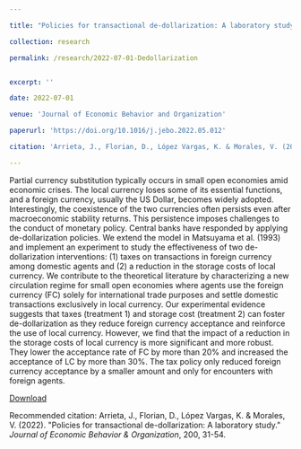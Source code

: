 ```yaml
---

title: "Policies for transactional de-dollarization: A laboratory study"

collection: research

permalink: /research/2022-07-01-Dedollarization


excerpt: ''

date: 2022-07-01

venue: 'Journal of Economic Behavior and Organization'

paperurl: 'https://doi.org/10.1016/j.jebo.2022.05.012'

citation: 'Arrieta, J., Florian, D., López Vargas, K. & Morales, V. (2022). &quot;Policies for transactional de-dollarization: A laboratory study.&quot; <i>Journal of Economic Behavior & Organization</i>, 200, 31-54.'

---
```

Partial currency substitution typically occurs in small open economies amid economic crises. The local currency loses some of its essential functions, and a foreign currency, usually the US Dollar, becomes widely adopted. Interestingly, the coexistence of the two currencies often persists even after macroeconomic stability returns. This persistence imposes challenges to the conduct of monetary policy. Central banks have responded by applying de-dollarization policies. We extend the model in Matsuyama et al. (1993) and implement an experiment to study the effectiveness of two de-dollarization interventions: (1) taxes on transactions in foreign currency among domestic agents and (2) a reduction in the storage costs of local currency. We contribute to the theoretical literature by characterizing a new circulation regime for small open economies where agents use the foreign currency (FC) solely for international trade purposes and settle domestic transactions exclusively in local currency. Our experimental evidence suggests that taxes (treatment 1) and storage cost (treatment 2) can foster de-dollarization as they reduce foreign currency acceptance and reinforce the use of local currency. However, we find that the impact of a reduction in the storage costs of local currency is more significant and more robust. They lower the acceptance rate of FC by more than 20% and increased the acceptance of LC by more than 30%. The tax policy only reduced foreign currency acceptance by a smaller amount and only for encounters with foreign agents.

[Download](https://doi.org/10.1016/j.jebo.2022.05.012)

Recommended citation: Arrieta, J., Florian, D., López Vargas, K. & Morales, V. (2022). &quot;Policies for transactional de-dollarization: A laboratory study.&quot; <i>Journal of Economic Behavior & Organization</i>, 200, 31-54.
